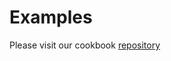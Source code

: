 # Examples

Please visit our cookbook [repository](https://github.com/kubemq-io/python-sdk-cookbook)
